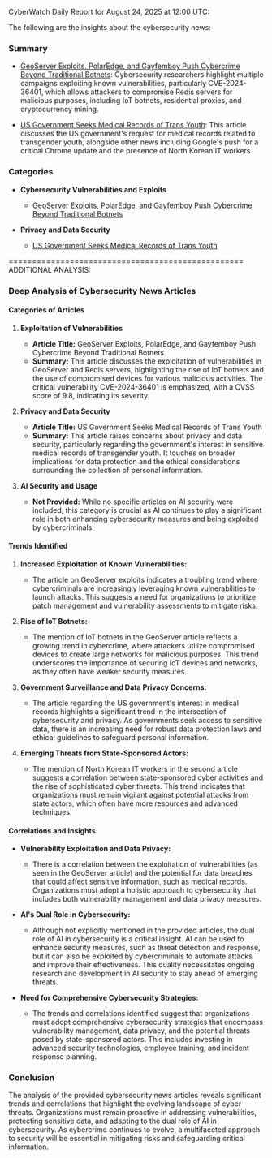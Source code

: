 CyberWatch Daily Report for August 24, 2025 at 12:00 UTC:

The following are the insights about the cybersecurity news:

### Summary
- [GeoServer Exploits, PolarEdge, and Gayfemboy Push Cybercrime Beyond Traditional Botnets](https://thehackernews.com/2025/08/geoserver-exploits-polaredge-and.html): Cybersecurity researchers highlight multiple campaigns exploiting known vulnerabilities, particularly CVE-2024-36401, which allows attackers to compromise Redis servers for malicious purposes, including IoT botnets, residential proxies, and cryptocurrency mining.

- [US Government Seeks Medical Records of Trans Youth](https://www.wired.com/story/us-government-seeks-medical-records-of-trans-youth/): This article discusses the US government's request for medical records related to transgender youth, alongside other news including Google's push for a critical Chrome update and the presence of North Korean IT workers.

### Categories
- **Cybersecurity Vulnerabilities and Exploits**
  - [GeoServer Exploits, PolarEdge, and Gayfemboy Push Cybercrime Beyond Traditional Botnets](https://thehackernews.com/2025/08/geoserver-exploits-polaredge-and.html)

- **Privacy and Data Security**
  - [US Government Seeks Medical Records of Trans Youth](https://www.wired.com/story/us-government-seeks-medical-records-of-trans-youth/)

==================================================
ADDITIONAL ANALYSIS:

### Deep Analysis of Cybersecurity News Articles

#### Categories of Articles

1. **Exploitation of Vulnerabilities**
   - **Article Title:** GeoServer Exploits, PolarEdge, and Gayfemboy Push Cybercrime Beyond Traditional Botnets
   - **Summary:** This article discusses the exploitation of vulnerabilities in GeoServer and Redis servers, highlighting the rise of IoT botnets and the use of compromised devices for various malicious activities. The critical vulnerability CVE-2024-36401 is emphasized, with a CVSS score of 9.8, indicating its severity.

2. **Privacy and Data Security**
   - **Article Title:** US Government Seeks Medical Records of Trans Youth
   - **Summary:** This article raises concerns about privacy and data security, particularly regarding the government's interest in sensitive medical records of transgender youth. It touches on broader implications for data protection and the ethical considerations surrounding the collection of personal information.

3. **AI Security and Usage**
   - **Not Provided:** While no specific articles on AI security were included, this category is crucial as AI continues to play a significant role in both enhancing cybersecurity measures and being exploited by cybercriminals.

#### Trends Identified

1. **Increased Exploitation of Known Vulnerabilities:**
   - The article on GeoServer exploits indicates a troubling trend where cybercriminals are increasingly leveraging known vulnerabilities to launch attacks. This suggests a need for organizations to prioritize patch management and vulnerability assessments to mitigate risks.

2. **Rise of IoT Botnets:**
   - The mention of IoT botnets in the GeoServer article reflects a growing trend in cybercrime, where attackers utilize compromised devices to create large networks for malicious purposes. This trend underscores the importance of securing IoT devices and networks, as they often have weaker security measures.

3. **Government Surveillance and Data Privacy Concerns:**
   - The article regarding the US government's interest in medical records highlights a significant trend in the intersection of cybersecurity and privacy. As governments seek access to sensitive data, there is an increasing need for robust data protection laws and ethical guidelines to safeguard personal information.

4. **Emerging Threats from State-Sponsored Actors:**
   - The mention of North Korean IT workers in the second article suggests a correlation between state-sponsored cyber activities and the rise of sophisticated cyber threats. This trend indicates that organizations must remain vigilant against potential attacks from state actors, which often have more resources and advanced techniques.

#### Correlations and Insights

- **Vulnerability Exploitation and Data Privacy:**
  - There is a correlation between the exploitation of vulnerabilities (as seen in the GeoServer article) and the potential for data breaches that could affect sensitive information, such as medical records. Organizations must adopt a holistic approach to cybersecurity that includes both vulnerability management and data privacy measures.

- **AI's Dual Role in Cybersecurity:**
  - Although not explicitly mentioned in the provided articles, the dual role of AI in cybersecurity is a critical insight. AI can be used to enhance security measures, such as threat detection and response, but it can also be exploited by cybercriminals to automate attacks and improve their effectiveness. This duality necessitates ongoing research and development in AI security to stay ahead of emerging threats.

- **Need for Comprehensive Cybersecurity Strategies:**
  - The trends and correlations identified suggest that organizations must adopt comprehensive cybersecurity strategies that encompass vulnerability management, data privacy, and the potential threats posed by state-sponsored actors. This includes investing in advanced security technologies, employee training, and incident response planning.

### Conclusion

The analysis of the provided cybersecurity news articles reveals significant trends and correlations that highlight the evolving landscape of cyber threats. Organizations must remain proactive in addressing vulnerabilities, protecting sensitive data, and adapting to the dual role of AI in cybersecurity. As cybercrime continues to evolve, a multifaceted approach to security will be essential in mitigating risks and safeguarding critical information.